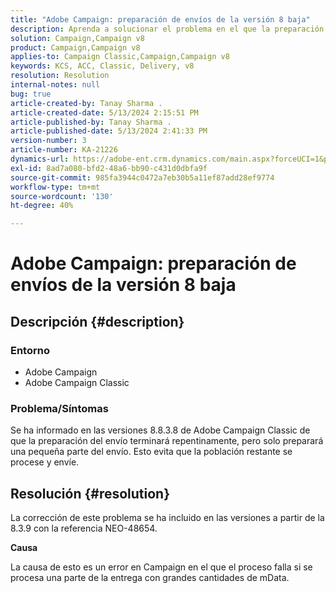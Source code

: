 ```yaml
---
title: "Adobe Campaign: preparación de envíos de la versión 8 baja"
description: Aprenda a solucionar el problema en el que la preparación de la entrega termina de repente, solo preparando una pequeña parte de la entrega.
solution: Campaign,Campaign v8
product: Campaign,Campaign v8
applies-to: Campaign Classic,Campaign,Campaign v8
keywords: KCS, ACC, Classic, Delivery, v8
resolution: Resolution
internal-notes: null
bug: true
article-created-by: Tanay Sharma .
article-created-date: 5/13/2024 2:15:51 PM
article-published-by: Tanay Sharma .
article-published-date: 5/13/2024 2:41:33 PM
version-number: 3
article-number: KA-21226
dynamics-url: https://adobe-ent.crm.dynamics.com/main.aspx?forceUCI=1&pagetype=entityrecord&etn=knowledgearticle&id=c1e55a47-3311-ef11-9f8a-6045bd02b206
exl-id: 8ad7a080-bfd2-48a6-bb90-c431d0dbfa9f
source-git-commit: 985fa3944c0472a7eb30b5a11ef87add28ef9774
workflow-type: tm+mt
source-wordcount: '130'
ht-degree: 40%

---
```


# Adobe Campaign: preparación de envíos de la versión 8 baja

## Descripción {#description}


### Entorno

- Adobe Campaign
- Adobe Campaign Classic


### Problema/Síntomas

Se ha informado en las versiones 8.8.3.8 de Adobe Campaign Classic de que la preparación del envío terminará repentinamente, pero solo preparará una pequeña parte del envío. Esto evita que la población restante se procese y envíe.


## Resolución {#resolution}


La corrección de este problema se ha incluido en las versiones a partir de la 8.3.9 con la referencia NEO-48654.

<b>Causa</b>

La causa de esto es un error en Campaign en el que el proceso falla si se procesa una parte de la entrega con grandes cantidades de mData.

